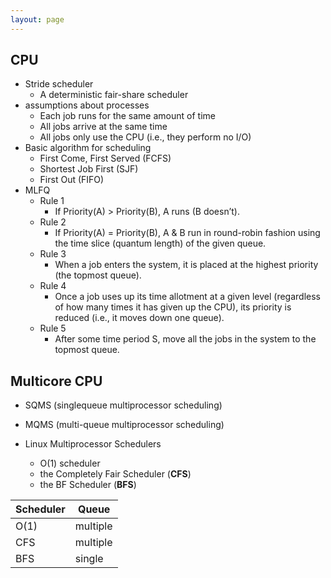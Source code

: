 ```yaml
---
layout: page
---
```



## CPU

* Stride scheduler
    * A deterministic fair-share scheduler
* assumptions about processes
    * Each job runs for the same amount of time
    * All jobs arrive at the same time
    * All jobs only use the CPU (i.e., they perform no I/O)
* Basic algorithm for scheduling
    * First Come, First Served (FCFS)
    * Shortest Job First (SJF)
    * First Out (FIFO)
* MLFQ
    * Rule 1
        * If Priority(A) > Priority(B), A runs (B doesn’t).
    * Rule 2
        * If Priority(A) = Priority(B), A & B run in round-robin fashion using the time slice (quantum length) of the given queue.
    * Rule 3
        * When a job enters the system, it is placed at the highest priority (the topmost queue).
    * Rule 4
        * Once a job uses up its time allotment at a given level (regardless of how many times it has given up the CPU), its priority is reduced (i.e., it moves down one queue).
    * Rule 5
        * After some time period S, move all the jobs in the system to the topmost queue.

## Multicore CPU

* SQMS (singlequeue multiprocessor scheduling)
* MQMS (multi-queue multiprocessor scheduling)

* Linux Multiprocessor Schedulers
    * O(1) scheduler
    * the Completely Fair Scheduler (**CFS**)
    * the BF Scheduler (**BFS**)
    
| Scheduler | Queue |
|--|--|
| O(1) | multiple |
| CFS | multiple |
| BFS | single |

